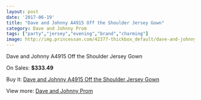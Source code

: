 ```yaml
---
layout: post
date: '2017-06-19'
title: "Dave and Johnny A4915 Off the Shoulder Jersey Gown"
category: Dave and Johnny Prom
tags: ["party","jersey","evening","brand","charming"]
image: http://img.princessan.com/42377-thickbox_default/dave-and-johnny-a4915-off-the-shoulder-jersey-gown.jpg
---
```

Dave and Johnny A4915 Off the Shoulder Jersey Gown

On Sales: **$333.49**
<a href="https://www.princessan.com/en/dave-and-johnny-prom/19762-dave-and-johnny-a4915-off-the-shoulder-jersey-gown.html"><amp-img layout="responsive" width="600" height="600" src="//img.princessan.com/42377-thickbox_default/dave-and-johnny-a4915-off-the-shoulder-jersey-gown.jpg" alt="Dave and Johnny A4915 Off the Shoulder Jersey Gown 0" /></a>
<a href="https://www.princessan.com/en/dave-and-johnny-prom/19762-dave-and-johnny-a4915-off-the-shoulder-jersey-gown.html"><amp-img layout="responsive" width="600" height="600" src="//img.princessan.com/42378-thickbox_default/dave-and-johnny-a4915-off-the-shoulder-jersey-gown.jpg" alt="Dave and Johnny A4915 Off the Shoulder Jersey Gown 1" /></a>

Buy it: [Dave and Johnny A4915 Off the Shoulder Jersey Gown](https://www.princessan.com/en/dave-and-johnny-prom/19762-dave-and-johnny-a4915-off-the-shoulder-jersey-gown.html "Dave and Johnny A4915 Off the Shoulder Jersey Gown")

View more: [Dave and Johnny Prom](https://www.princessan.com/en/181-dave-and-johnny-prom "Dave and Johnny Prom")